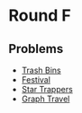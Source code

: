 # Round F

## Problems

- [Trash Bins](/Round%20F/Trash%20Bins)
- [Festival](/Round%20F/Festival)
- [Star Trappers](/Round%20F/Star%20Trappers)
- [Graph Travel](/Round%20F/Graph%20Travel)
